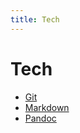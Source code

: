 ```yaml
---
title: Tech
---
```


# Tech

* [Git](./git.html)
* [Markdown](./markdown.html)
* [Pandoc](./pandoc.html)

